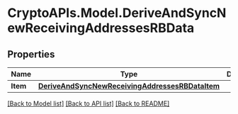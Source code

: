 # CryptoAPIs.Model.DeriveAndSyncNewReceivingAddressesRBData

## Properties

Name | Type | Description | Notes
------------ | ------------- | ------------- | -------------
**Item** | [**DeriveAndSyncNewReceivingAddressesRBDataItem**](DeriveAndSyncNewReceivingAddressesRBDataItem.md) |  | 

[[Back to Model list]](../README.md#documentation-for-models) [[Back to API list]](../README.md#documentation-for-api-endpoints) [[Back to README]](../README.md)

